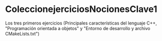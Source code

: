 # ColeccionejerciciosNocionesClave1
Los tres primeros ejercicios (Principales características del lenguaje C++, "Programación orientada a objetos" y "Entorno de desarrollo y archivo CMakeLists.txt")

